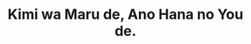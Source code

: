 --- 
title: "Kimi wa Maru de, Ano Hana no You de."
publishdate: "2019-3-5T16:48:46+02:00"
src: "https://365manga.net/manga/kimi-wa-maru-de-ano-hana-no-you-de"
image: "https://data.365manga.net/images/thumbnails/30352-kimi-wa-maru-de-ano-hana-no-you-de.jpg"
description: " No matter how hard or painful it is, I’ve once again, fallen for you… On the day of the junior high entrance ceremony, Hinagata Nazuna fell in love with a second year student, Ichikawa Nao. Unfortunately, her love was short-lived as she discovered that he already had a girlfriend, the basketball club manager. As time passes, Nazuna decides to let…"
---